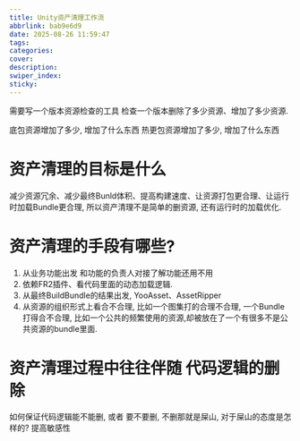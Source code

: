 ```yaml
---
title: Unity资产清理工作流
abbrlink: bab9e6d9
date: 2025-08-26 11:59:47
tags:
categories:
cover:
description:
swiper_index:
sticky:
---
```


需要写一个版本资源检查的工具 检查一个版本删除了多少资源、增加了多少资源.

底包资源增加了多少, 增加了什么东西
热更包资源增加了多少, 增加了什么东西

# 资产清理的目标是什么

减少资源冗余、减少最终Bunld体积、提高构建速度、让资源打包更合理、让运行时加载Bundle更合理, 所以资产清理不是简单的删资源, 还有运行时的加载优化.

# 资产清理的手段有哪些?

1. 从业务功能出发 和功能的负责人对接了解功能还用不用
2. 依赖FR2插件、看代码里面的动态加载逻辑.
3. 从最终BuildBundle的结果出发, YooAsset、AssetRipper
4. 从资源的组织形式上看合不合理, 比如一个图集打的合理不合理, 一个Bundle打得合不合理, 比如一个公共的频繁使用的资源,却被放在了一个有很多不是公共资源的bundle里面.



# 资产清理过程中往往伴随 代码逻辑的删除

如何保证代码逻辑能不能删, 或者 要不要删, 不删那就是屎山, 对于屎山的态度是怎样的? 提高敏感性
